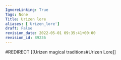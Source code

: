 ```yaml
---
IgnoreLinking: True
Tags: None
Title: Urizen lore
aliases: ['Urizen_lore']
draft: False
revision_date: 2022-05-01 09:35:41+00:00
revision_id: 89236
---
```


#REDIRECT [[Urizen magical traditions#Urizen Lore]]